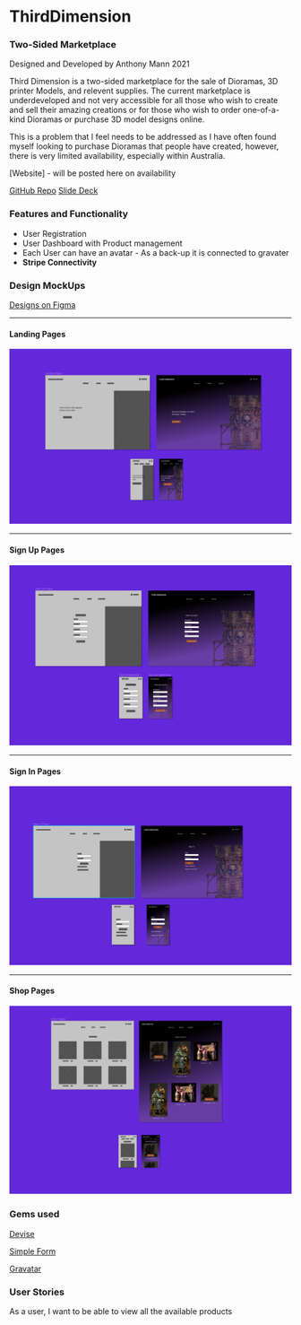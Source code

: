 # ThirdDimension

### Two-Sided Marketplace

Designed and Developed by
Anthony Mann 2021

Third Dimension is a two-sided marketplace for the sale of Dioramas, 3D printer Models, and relevent supplies. The current marketplace is underdeveloped and not very accessible for all those who wish to create and sell their amazing creations or for those who wish to order one-of-a-kind Dioramas or purchase 3D model designs online.

This is a problem that I feel needs to be addressed as I have often found myself looking to purchase Dioramas that people have created, however, there is very limited availability, especially within Australia.

[Website] - will be posted here on availability

[GitHub Repo](https://github.com/MrAjMann/ThirdDimension)
[Slide Deck](https://docs.google.com/presentation/d/1KejylKpCBGXut1z_emDu4aL7w75nO2b6TwPQTp5otOU/edit?usp=sharing)

### Features and Functionality

- User Registration 
- User Dashboard with Product management
- Each User can have an avatar - As a back-up it is connected to gravater
- **Stripe Connectivity** 

### Design MockUps

[Designs on Figma](https://www.figma.com/file/0BKfLJqugqiiPCjpgB4TXq/Third-Dimension?node-id=0%3A1)

---

#### Landing Pages

![Landing Pages](./app/assets/images/LandingPages.png)

---

#### Sign Up Pages

![Sign Up Pages](./app/assets/images/SignUpPages.png)

---

#### Sign In Pages

![Sign In Pages](./app/assets/images/SignInPages.png)

---

#### Shop Pages

![Shop Pages](./app/assets/images/ShopPages.png)

### Gems used
[Devise](https://github.com/heartcombo/devise)

[Simple Form](https://github.com/heartcombo/simple_form)

[Gravatar](https://github.com/mdeering/gravatar_image_tag)

### User Stories

As a user, I want to be able to view all the available products